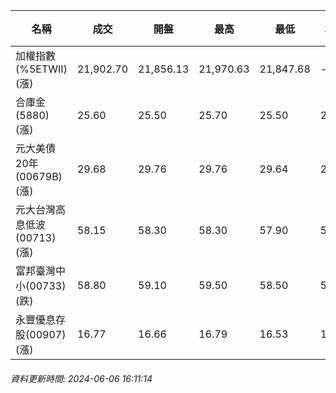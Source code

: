 | 名稱 | 成交 | 開盤 | 最高 | 最低 | 均價 | 成交金額(億) | 昨收 | 漲跌幅 | 漲跌 | 總量 | 昨量 | 振幅 |
| -------- | -------- | -------- | -------- |-------- | -------- | -------- |-------- |-------- |-------- | -------- | -------- |-------- |
|加權指數(%5ETWII) (漲)|21,902.70|21,856.13|21,970.63|21,847.68|-|4,760.38|21,484.88|1.94%|417.82|9,660,722|0|0.57%|
|合庫金(5880) (漲)|25.60|25.50|25.70|25.50|25.61|2.86|25.50|0.39%|0.10|11,163|15,161|0.78%|
|元大美債20年(00679B) (漲)|29.68|29.76|29.76|29.64|29.70|13.70|29.55|0.44%|0.13|46,120|68,499|0.41%|
|元大台灣高息低波(00713) (漲)|58.15|58.30|58.30|57.90|58.15|7.10|57.75|0.69%|0.40|12,207|9,690|0.69%|
|富邦臺灣中小(00733) (跌)|58.80|59.10|59.50|58.50|58.90|1.26|58.85|0.08%|0.05|2,142|1,693|1.70%|
|永豐優息存股(00907) (漲)|16.77|16.66|16.79|16.53|16.69|0.589|16.47|1.82%|0.30|3,531|5,323|1.58%|
###### 資料更新時間: 2024-06-06 16:11:14